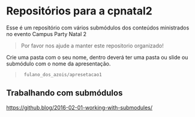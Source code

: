 # Repositórios para a cpnatal2

Esse é um repositório com vários submódulos dos conteúdos ministrados no evento Campus Party Natal 2

> Por favor nos ajude a manter este repositorio organizado! 

Crie uma pasta com o seu nome, dentro deverá ter uma pasta ou slide ou submódulo com o nome da apresentação.  

> ``` fulano_dos_azois/apresetacao1```

## Trabalhando com submódulos
https://github.blog/2016-02-01-working-with-submodules/
